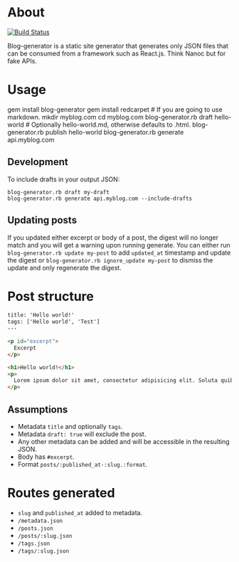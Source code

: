# About

[![Build Status](https://travis-ci.org/botanicus/blog-generator.svg?branch=master)](https://travis-ci.org/botanicus/blog-generator)

Blog-generator is a static site generator that generates only JSON files that can
be consumed from a framework such as React.js. Think Nanoc but for fake APIs.

# Usage

gem install blog-generator
gem install redcarpet # If you are going to use markdown.
mkdir myblog.com
cd myblog.com
blog-generator.rb draft hello-world # Optionally hello-world.md, otherwise defaults to .html.
blog-generator.rb publish hello-world
blog-generator.rb generate api.myblog.com

## Development

To include drafts in your output JSON:

```
blog-generator.rb draft my-draft
blog-generator.rb generate api.myblog.com --include-drafts
```

## Updating posts

If you updated either excerpt or body of a post, the digest will no longer match
and you will get a warning upon running generate. You can either run `blog-generator.rb update my-post` to add `updated_at` timestamp and update the digest or `blog-generator.rb ignore_update my-post` to dismiss the update and only regenerate the digest.

# Post structure

```html
title: 'Hello world!'
tags: ['Hello world', 'Test']
---

<p id="excerpt">
  Excerpt
</p>

<h1>Hello world!</h1>
<p>
  Lorem ipsum dolor sit amet, consectetur adipisicing elit. Soluta quibusdam necessitatibus tempore ullam incidunt amet omnis, veritatis dicta quisquam accusamus at provident vel facere corporis sed fugiat cumque. Consequuntur, necessitatibus!
</p>
```

## Assumptions

- Metadata `title` and optionally `tags`.
- Metadata `draft: true` will exclude the post.
- Any other metadata can be added and will be accessible in the resulting JSON.
- Body has `#excerpt`.
- Format `posts/:published_at-:slug.:format`.

# Routes generated

- `slug` and `published_at` added to metadata.
- `/metadata.json`
- `/posts.json`
- `/posts/:slug.json`
- `/tags.json`
- `/tags/:slug.json`

